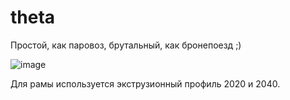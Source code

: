# theta
Простой, как паровоз, брутальный, как бронепоезд ;)

![image](https://repository-images.githubusercontent.com/224591076/8dba3e00-73fb-11ea-8c16-0ae61650643e)

Для рамы используется экструзионный профиль 2020 и 2040.

